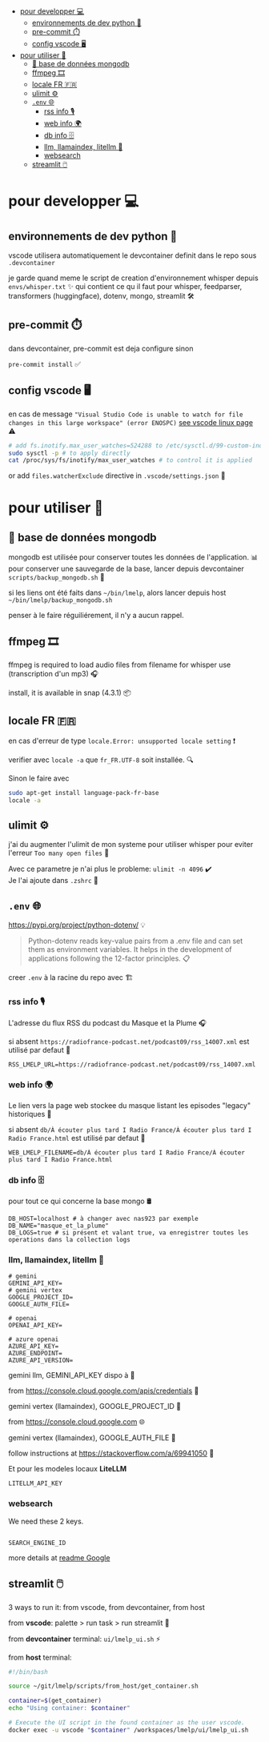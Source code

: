 - [pour developper 💻](#pour-developper-)
  - [environnements de dev python 🐍](#environnements-de-dev-python-)
  - [pre-commit ⏱️](#pre-commit-️)
  - [config vscode 🖥️](#config-vscode-️)
- [pour utiliser 🚀](#pour-utiliser-)
  - [💾 base de données mongodb](#-base-de-données-mongodb)
  - [ffmpeg 🎞️](#ffmpeg-️)
  - [locale FR 🇫🇷](#locale-fr-)
  - [ulimit ⚙️](#ulimit-️)
  - [`.env` 🌐](#env-)
    - [rss info 🎙️](#rss-info-️)
    - [web info 🌍](#web-info-)
    - [db info 🗄️](#db-info-️)
    - [llm, llamaindex, litellm 🤖](#llm-llamaindex-litellm-)
    - [websearch](#websearch)
  - [streamlit 🖱️](#streamlit-️)


# pour developper 💻

## environnements de dev python 🐍

vscode utilisera automatiquement le devcontainer definit dans le repo sous `.devcontainer`

je garde quand meme le script de creation d'environnement whisper depuis `envs/whisper.txt` ✨  qui contient ce qu il faut pour whisper, feedparser, transformers (huggingface), dotenv, mongo, streamlit 🛠️

## pre-commit ⏱️

dans devcontainer, pre-commit est deja configure sinon

`pre-commit install` ✅

## config vscode 🖥️

en cas de message `"Visual Studio Code is unable to watch for file changes in this large workspace" (error ENOSPC)` [see vscode linux page](https://code.visualstudio.com/docs/setup/linux#_visual-studio-code-is-unable-to-watch-for-file-changes-in-this-large-workspace-error-enospc) ⚠️

```bash
# add fs.inotify.max_user_watches=524288 to /etc/sysctl.d/99-custom-inotify.conf
sudo sysctl -p # to apply directly
cat /proc/sys/fs/inotify/max_user_watches # to control it is applied
```
  
or add `files.watcherExclude` directive in `.vscode/settings.json` 📁

# pour utiliser 🚀

## 💾 base de données mongodb

mongodb est utilisée pour conserver toutes les données de l'application. 📊  
pour conserver une sauvegarde de la base, lancer depuis devcontainer `scripts/backup_mongodb.sh` 🚀

si les liens ont été faits dans `~/bin/lmelp`, alors lancer depuis host `~/bin/lmelp/backup_mongodb.sh`

penser à le faire réguiliérement, il n'y a aucun rappel.

## ffmpeg 🎞️

ffmpeg is required to load audio files from filename for whisper use (transcription d'un mp3) 🎧

install, it is available in snap (4.3.1) 📦

## locale FR 🇫🇷

en cas d'erreur de type `locale.Error: unsupported locale setting` ❗

verifier avec `locale -a` que `fr_FR.UTF-8` soit installée. 🔍

Sinon le faire avec 

```bash
sudo apt-get install language-pack-fr-base
locale -a
```

## ulimit ⚙️

j'ai du augmenter l'ulimit de mon systeme pour utiliser whisper pour eviter l'erreur `Too many open files` 🚫

Avec ce parametre je n'ai plus le probleme: `ulimit -n 4096` ✔️  
Je l'ai ajoute dans `.zshrc` 📝

## `.env` 🌐

https://pypi.org/project/python-dotenv/ 💡

> Python-dotenv reads key-value pairs from a .env file and can set them as environment variables. It helps in the development of applications following the 12-factor principles. 📋

creer `.env` à la racine du repo avec 🏗️

### rss info 🎙️

L'adresse du flux RSS du podcast du Masque et la Plume 🎧

si absent `https://radiofrance-podcast.net/podcast09/rss_14007.xml` est utilisé par defaut 🔄  

```
RSS_LMELP_URL=https://radiofrance-podcast.net/podcast09/rss_14007.xml
```

### web info 🌍

Le lien vers la page web stockee du masque listant les episodes "legacy" historiques 📜

si absent `db/À écouter plus tard I Radio France/À écouter plus tard I Radio France.html` est utilisé par defaut 🔄  

```
WEB_LMELP_FILENAME=db/À écouter plus tard I Radio France/À écouter plus tard I Radio France.html
```

### db info 🗄️

pour tout ce qui concerne la base mongo 🛢️

```
DB_HOST=localhost # à changer avec nas923 par exemple
DB_NAME="masque_et_la_plume"
DB_LOGS=true # si présent et valant true, va enregistrer toutes les operations dans la collection logs
```

### llm, llamaindex, litellm 🤖

```
# gemini 
GEMINI_API_KEY=
# gemini vertex
GOOGLE_PROJECT_ID=
GOOGLE_AUTH_FILE=

# openai
OPENAI_API_KEY=

# azure openai
AZURE_API_KEY=
AZURE_ENDPOINT=
AZURE_API_VERSION=
```

gemini llm, GEMINI_API_KEY dispo à 🚀

from https://console.cloud.google.com/apis/credentials 🔑

gemini vertex (llamaindex), GOOGLE_PROJECT_ID 🧭

from https://console.cloud.google.com 🌐

gemini vertex (llamaindex), GOOGLE_AUTH_FILE 📂

follow instructions at https://stackoverflow.com/a/69941050 📘

Et pour les modeles locaux **LiteLLM**
```
LITELLM_API_KEY
```

### websearch

We need these 2 keys.

```GOOGLE_CUSTOM_SEARCH_API_KEY

SEARCH_ENGINE_ID
```

more details at [readme Google](docs/readme_google.md)

## streamlit 🖱️

3 ways to run it: from vscode, from devcontainer, from host

from **vscode**: palette > run task > run streamlit 🚀

from **devcontainer** terminal: `ui/lmelp_ui.sh` ⚡

from **host** terminal: 

```bash
#!/bin/bash 

source ~/git/lmelp/scripts/from_host/get_container.sh

container=$(get_container)
echo "Using container: $container"

# Execute the UI script in the found container as the user vscode.
docker exec -u vscode "$container" /workspaces/lmelp/ui/lmelp_ui.sh
```